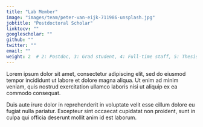 ```yaml
---
title: "Lab Member"
image: "images/team/peter-van-eijk-711986-unsplash.jpg"
jobtitle: "Postdoctoral Scholar"
linktocv: ""
googlescholar: ""
github: ""
twitter: ""
email: ""
weight: 2  # 2: Postdoc, 3: Grad student, 4: Full-time staff, 5: Thesis student
---
```


Lorem ipsum dolor sit amet, consectetur adipiscing elit, sed do eiusmod tempor incididunt ut labore et dolore magna aliqua. Ut enim ad minim veniam, quis nostrud exercitation ullamco laboris nisi ut aliquip ex ea commodo consequat.

Duis aute irure dolor in reprehenderit in voluptate velit esse cillum dolore eu fugiat nulla pariatur. Excepteur sint occaecat cupidatat non proident, sunt in culpa qui officia deserunt mollit anim id est laborum.

